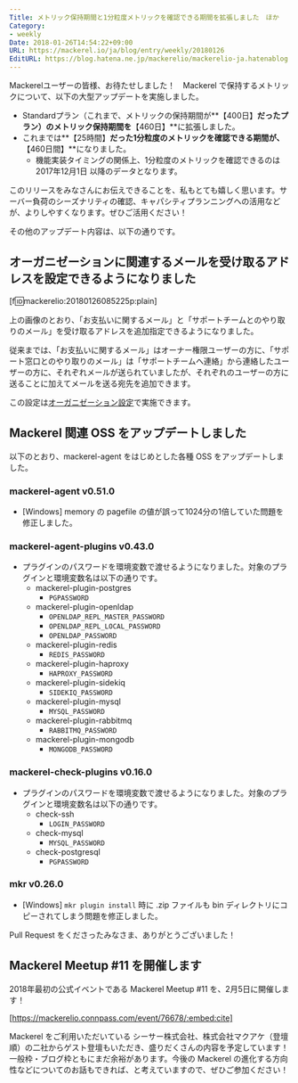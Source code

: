 ```yaml
---
Title: メトリック保持期間と1分粒度メトリックを確認できる期間を拡張しました　ほか
Category:
- weekly
Date: 2018-01-26T14:54:22+09:00
URL: https://mackerel.io/ja/blog/entry/weekly/20180126
EditURL: https://blog.hatena.ne.jp/mackerelio/mackerelio-ja.hatenablog.mackerel.io/atom/entry/8599973812340947575
---
```


Mackerelユーザーの皆様、お待たせしました！　Mackerel で保持するメトリックについて、以下の大型アップデートを実施しました。

- Standardプラン（これまで、メトリックの保持期間が**【400日】**だったプラン）のメトリック保持期間を**【460日】**に拡張しました。
- これまでは**【25時間】**だった1分粒度のメトリックを確認できる期間が、**【460日間】**になりました。
    - 機能実装タイミングの関係上、1分粒度のメトリックを確認できるのは 2017年12月1日 以降のデータとなります。


このリリースをみなさんにお伝えできることを、私もとても嬉しく思います。サーバー負荷のシーズナリティの確認、キャパシティプランニングへの活用などが、よりしやすくなります。ぜひご活用ください！


その他のアップデート内容は、以下の通りです。


## オーガニゼーションに関連するメールを受け取るアドレスを設定できるようになりました

[f:id:mackerelio:20180126085225p:plain]

上の画像のとおり、「お支払いに関するメール」と「サポートチームとのやり取りのメール」を受け取るアドレスを追加指定できるようになりました。


従来までは、「お支払いに関するメール」はオーナー権限ユーザーの方に、「サポート窓口とのやり取りのメール」は「サポートチームへ連絡」から連絡したユーザーの方に、それぞれメールが送られていましたが、それぞれのユーザーの方に送ることに加えてメールを送る宛先を追加できます。


この設定は[オーガニゼーション設定](https://mackerel.io/my?tab=setting)で実施できます。




## Mackerel 関連 OSS をアップデートしました
以下のとおり、mackerel-agent をはじめとした各種 OSS をアップデートしました。

### mackerel-agent v0.51.0
- [Windows] memory の pagefile の値が誤って1024分の1倍していた問題を修正しました。

### mackerel-agent-plugins v0.43.0
- プラグインのパスワードを環境変数で渡せるようになりました。対象のプラグインと環境変数名は以下の通りです。
    - mackerel-plugin-postgres
        - `PGPASSWORD`
    - mackerel-plugin-openldap
        - `OPENLDAP_REPL_MASTER_PASSWORD`
        - `OPENLDAP_REPL_LOCAL_PASSWORD`
        - `OPENLDAP_PASSWORD`
    - mackerel-plugin-redis
        - `REDIS_PASSWORD`
    - mackerel-plugin-haproxy
        - `HAPROXY_PASSWORD`
    - mackerel-plugin-sidekiq
        - `SIDEKIQ_PASSWORD`
    - mackerel-plugin-mysql
        - `MYSQL_PASSWORD`
    - mackerel-plugin-rabbitmq
        - `RABBITMQ_PASSWORD`
    - mackerel-plugin-mongodb
        - `MONGODB_PASSWORD`

### mackerel-check-plugins v0.16.0
- プラグインのパスワードを環境変数で渡せるようになりました。対象のプラグインと環境変数名は以下の通りです。
    - check-ssh
        - `LOGIN_PASSWORD`
    - check-mysql
        - `MYSQL_PASSWORD`
    - check-postgresql
        - `PGPASSWORD`

### mkr v0.26.0
- [Windows] `mkr plugin install` 時に .zip ファイルも bin ディレクトリにコピーされてしまう問題を修正しました。


Pull Request をくださったみなさま、ありがとうございました！


## Mackerel Meetup #11 を開催します
2018年最初の公式イベントである Mackerel Meetup #11 を、2月5日に開催します！



[https://mackerelio.connpass.com/event/76678/:embed:cite]



Mackerel をご利用いただいている シーサー株式会社、株式会社マクアケ（登壇順）の二社からゲスト登壇もいただき、盛りだくさんの内容を予定しています！一般枠・ブログ枠ともにまだ余裕があります。今後の Mackerel の進化する方向性などについてのお話もできれば、と考えていますので、ぜひご参加ください！
